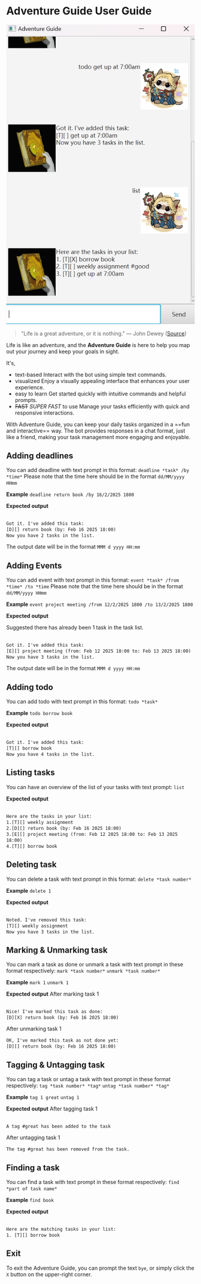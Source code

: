 # Adventure Guide User Guide

![Product Screenshot](./docs/Ui.png)

> "Life is a great adventure, or it is nothing."  — John Dewey ([Source](https://www.mymountainsandme.com/blog/adventure-quotes))

Life is like an adventure, and the **Adventure Guide** is here to help you map out your journey and keep your goals in sight.

It's,
- text-based
	Interact with the bot using simple text commands.
- visualized
	Enjoy a visually appealing interface that enhances your user experience.
- easy to learn
	Get started quickly with intuitive commands and helpful prompts.
- ~~FAST~~ *SUPER FAST* to use
	Manage your tasks efficiently with quick and responsive interactions.

With Adventure Guide, you can keep your daily tasks organized in a ==fun and interactive== way. The bot provides responses in a chat format, just like a friend, making your task management more engaging and enjoyable.

## Adding deadlines

You can add deadline with text prompt in this format:
`deadline *task* /by *time*`
Please note that the time here should be in the format `dd/MM/yyyy HHmm`

**Example**
`deadline return book /by 16/2/2025 1800`

**Expected output**

```

Got it. I've added this task:
[D][] return book (by: Feb 16 2025 18:00)
Now you have 2 tasks in the list.

```

The output date will be in the format `MMM d yyyy HH:mm`

## Adding Events

You can add event with text prompt in this format:
`event *task* /from *time* /to *time`
Please note that the time here should be in the format `dd/MM/yyyy HHmm`

**Example**
`event project meeting /from 12/2/2025 1800 /to 13/2/2025 1800`

**Expected output**

Suggested there has already been 1 task in the task list.
```

Got it. I've added this task:
[E][] project meeting (from: Feb 12 2025 18:00 to: Feb 13 2025 18:00)
Now you have 3 tasks in the list.

```

The output date will be in the format `MMM d yyyy HH:mm`

## Adding todo

You can add todo with text prompt in this format:
`todo *task*`

**Example**
`todo borrow book`

**Expected output**

```

Got it. I've added this task:
[T][] borrow book
Now you have 4 tasks in the list.

```

## Listing tasks

You can have an overview of the list of your tasks with text prompt:
`list`

**Expected output**

```

Here are the tasks in your list:
1.[T][] weekly assignment
2.[D][] return book (by: Feb 16 2025 18:00)
3.[E][] project meeting (from: Feb 12 2025 18:00 to: Feb 13 2025 18:00)
4.[T][] borrow book

```


## Deleting task

You can delete a task with text prompt in this format:
`delete *task number*`

**Example**
`delete 1`

**Expected output**

```

Noted. I've removed this task:
[T][] weekly assignment
Now you have 3 tasks in the list.

```

## Marking & Unmarking task

You can mark a task as done or unmark a task with text prompt in these format respectively:
`mark *task number*`
`unmark *task number*`

**Example**
`mark 1`
`unmark 1`

**Expected output**
After marking task 1
```

Nice! I've marked this task as done:
[D][X] return book (by: Feb 16 2025 18:00)

```

After unmarking task 1
```
OK, I've marked this task as not done yet:
[D][] return book (by: Feb 16 2025 18:00)
```

## Tagging & Untagging task

You can tag a task or untag a task with text prompt in these format respectively:
`tag *task number* *tag*`
`untag *task number* *tag*`

**Example**
`tag 1 great`
`untag 1`

**Expected output**
After tagging task 1
```

A tag #great has been added to the task

```

After untagging task 1
```
The tag #great has been removed from the task.
```

## Finding a task

You can find a task with text prompt in these format respectively:
`find *part of task name*`

**Example**
`find book`

**Expected output**
```

Here are the matching tasks in your list:
1. [T][] borrow book

```

## Exit

To exit the Adventure Guide, you can prompt the text `bye`, or simply click the `X` button on the upper-right corner.
